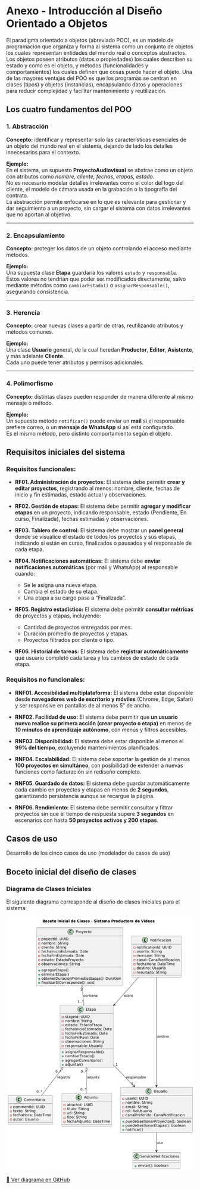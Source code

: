 # Anexo - Introducción al Diseño Orientado a Objetos

El paradigma orientado a objetos (abreviado POO), es un modelo de programación que organiza y forma al sistema como un conjunto de objetos los cuales representan entidades del mundo real o conceptos abstractos. Los objetos poseen atributos (datos o propiedades) los cuales describen su estado y como es el objeto, y métodos (funcionalidades y comportamientos) los cuales definen que cosas puede hacer el objeto.
Una de las mayores ventajas del POO es que los programas se centran en clases (tipos) y objetos (instancias), encapsulando datos y operaciones para reducir complejidad y facilitar mantenimiento y reutilización.

## Los cuatro fundamentos del POO

### 1. Abstracción
**Concepto:** identificar y representar solo las características esenciales de un objeto del mundo real en el sistema, dejando de lado los detalles innecesarios para el contexto.

**Ejemplo:**  
En el sistema, un supuesto **ProyectoAudiovisual** se abstrae como un objeto con atributos como *nombre, cliente, fechas, etapas, estado*.  
No es necesario modelar detalles irrelevantes como el color del logo del cliente, el modelo de cámara usada en la grabación o la tipografía del contrato.  
La abstracción permite enfocarse en lo que es relevante para gestionar y dar seguimiento a un proyecto, sin cargar el sistema con datos irrelevantes que no aportan al objetivo.

---

### 2. Encapsulamiento
**Concepto:** proteger los datos de un objeto controlando el acceso mediante métodos.  

**Ejemplo:**  
Una supuesta clase **Etapa** guardaría los valores `estado` y `responsable`.  
Estos valores no tendrían que poder ser modificados directamente, salvo mediante métodos como `cambiarEstado()` o `asignarResponsable()`, asegurando consistencia.

---

### 3. Herencia
**Concepto:** crear nuevas clases a partir de otras, reutilizando atributos y métodos comunes.  

**Ejemplo:**  
Una clase **Usuario** general, de la cual heredan **Productor**, **Editor**, **Asistente**, y más adelante **Cliente**.  
Cada uno puede tener atributos y permisos adicionales.

---

### 4. Polimorfismo
**Concepto:** distintas clases pueden responder de manera diferente al mismo mensaje o método.  

**Ejemplo:**  
Un supuesto método `notificar()` puede enviar un **mail** si el responsable prefiere correo, o un **mensaje de WhatsApp** si así está configurado.  
Es el mismo método, pero distinto comportamiento según el objeto.

## Requisitos iniciales del sistema

### Requisitos funcionales:

- **RF01. Administración de proyectos:** El sistema debe permitir **crear y editar proyectos**, registrando al menos: nombre, cliente, fechas de inicio y fin estimadas, estado actual y observaciones.  

- **RF02. Gestión de etapas:** El sistema debe permitir **agregar y modificar etapas** en un proyecto, indicando responsable, estado (Pendiente, En curso, Finalizada), fechas estimadas y observaciones.

- **RF03. Tablero de control:** El sistema debe mostrar un **panel general** donde se visualice el estado de todos los proyectos y sus etapas, indicando si están en curso, finalizados o pausados y el responsable de cada etapa.
  
- **RF04. Notificaciones automáticas:** El sistema debe **enviar notificaciones automáticas** (por mail y WhatsApp) al responsable cuando:  
  - Se le asigna una nueva etapa.  
  - Cambia el estado de su etapa.  
  - Una etapa a su cargo pasa a “Finalizada”.

- **RF05. Registro estadístico:** El sistema debe permitir **consultar métricas** de proyectos y etapas, incluyendo:  
  - Cantidad de proyectos entregados por mes.  
  - Duración promedio de proyectos y etapas.  
  - Proyectos filtrados por cliente o tipo.
    
- **RF06. Historial de tareas:** El sistema debe **registrar automáticamente** qué usuario completó cada tarea y los cambios de estado de cada etapa.

### Requisitos no funcionales:

- **RNF01. Accesibilidad multiplataforma:** El sistema debe estar disponible desde **navegadores web de escritorio y móviles** (Chrome, Edge, Safari) y ser responsive en pantallas de al menos 5” de ancho.

- **RNF02. Facilidad de uso:** El sistema debe permitir que **un usuario nuevo realice su primera acción (crear proyecto o etapa)** en menos de **10 minutos de aprendizaje autónomo**, con menús y filtros accesibles.

- **RNF03. Disponibilidad:** El sistema debe estar disponible al menos el **99% del tiempo**, excluyendo mantenimientos planificados.

- **RNF04. Escalabilidad:** El sistema debe soportar la gestión de al menos **100 proyectos en simultáneo**, con posibilidad de extender a nuevas funciones como facturación sin rediseño completo.

- **RNF05. Guardado de datos:** El sistema debe guardar automáticamente cada cambio en proyectos y etapas en menos de **2 segundos**, garantizando persistencia aunque se recargue la página.

- **RNF06. Rendimiento:** El sistema debe permitir consultar y filtrar proyectos sin que el tiempo de respuesta supere **3 segundos** en escenarios con hasta **50 proyectos activos y 200 etapas**.

## Casos de uso

Desarrollo de los cinco casos de uso (modelador de casos de uso)

## Boceto inicial del diseño de clases

### Diagrama de Clases Iniciales

El siguiente diagrama corresponde al diseño de clases iniciales para el sistema:

![Diagrama de Clases](../diagramas/01-diagrama-clases/01-boceto-inicial.png)

[🔗 Ver diagrama en GitHub](../diagramas/01-diagrama-clases/01-boceto-inicial.png)